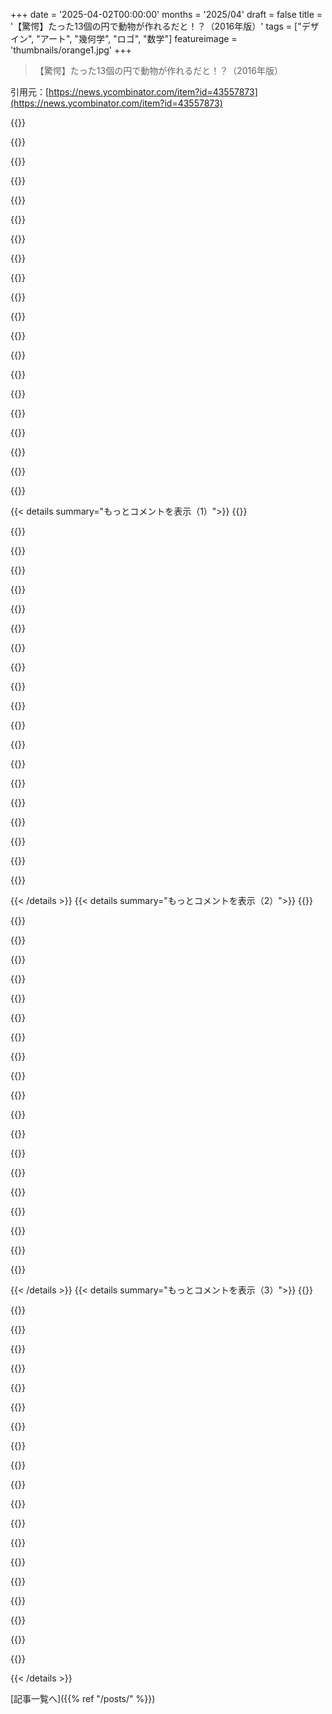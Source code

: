 +++
date = '2025-04-02T00:00:00'
months = '2025/04'
draft = false
title = '【驚愕】たった13個の円で動物が作れるだと！？（2016年版）'
tags = ["デザイン", "アート", "幾何学", "ロゴ", "数学"]
featureimage = 'thumbnails/orange1.jpg'
+++

> 【驚愕】たった13個の円で動物が作れるだと！？（2016年版）

引用元：[https://news.ycombinator.com/item?id=43557873](https://news.ycombinator.com/item?id=43557873)

{{<matomeQuote body="正確には円じゃないけど、有名なのはこれだよね：<br>4つのパラメータで象を描けて、5つあれば鼻を動かせるって。<br>https://en.m.wikipedia.org/wiki/Von_Neumann’s_elephant" userName="DrNosferatu" createdAt="2025-04-02T16:58:36" color="">}}

{{<matomeQuote body="なんか数学版の「できるからってやるべきとは限らない」って感じだな。" userName="KolibriFly" createdAt="2025-04-03T05:26:09" color="">}}

{{<matomeQuote body="水素についての引用を言い換えると、勾配降下法に数十億のパラメータを与えると、自分がどこから来て、それが何を意味するのか考え始めるってことかな。" userName="NitpickLawyer" createdAt="2025-04-03T05:45:58" color="">}}

{{<matomeQuote body="ブラボー！HN Goldだね。" userName="kazinator" createdAt="2025-04-03T01:18:21" color="#ff33a1">}}

{{<matomeQuote body="関連：'A meeting with Enrico Fermi' <br>https://www.nature.com/articles/427297a" userName="WorkerBee28474" createdAt="2025-04-02T21:14:21" color="">}}

{{<matomeQuote body="こっちのバージョンはどう？<br>https://levenspiel.com/elephants/<br>ソースは見つからないけど。" userName="ftigis" createdAt="2025-04-04T03:31:41" color="">}}

{{<matomeQuote body="円だけでロゴマークを作るのってマジで satisfying なんだよね、なんでだろ。チャレンジって感じかな。昔デザイナーだった頃にいくつかやったよ：<br>1. https://dribbble.com/shots/1909369-Liberty-Eagle-Arms<br>2. https://dribbble.com/shots/1553151-Flint-mark-icons<br>最初のは俺の最高の作品の一つ。" userName="ezekg" createdAt="2025-04-02T20:52:49" color="#785bff">}}

{{<matomeQuote body="制約は創造性を引き出すよね。うまく選ばれた制約は、心地よい結果をもたらす美的ルールになる。詩には長い歴史があるし。<br>制約された創造性のもう一つの例は、90年代初頭から中頃のエレクトロニックミュージック。" userName="tuyiown" createdAt="2025-04-03T07:38:53" color="#38d3d3">}}

{{<matomeQuote body="円っていう限られた条件の中でデザインするのって、なんか瞑想みたいで面白いよね" userName="KolibriFly" createdAt="2025-04-03T05:42:43" color="">}}

{{<matomeQuote body="うんうん、どれもマジですごい。ナイス" userName="jaredhallen" createdAt="2025-04-03T00:13:30" color="#38d3d3">}}

{{<matomeQuote body="これからのUbuntuの壁紙みたい" userName="sverhagen" createdAt="2025-04-02T18:46:43" color="">}}

{{<matomeQuote body="＞Twitterのロゴは13個の完璧な円でできてるんだって。<br>＞それに比べると、新しいロゴには円（の一部）がないんだよね。たぶんMonotypeの”Special Alphabets 4”に近いけど、完全に同じじゃないらしいよ。" userName="rob74" createdAt="2025-04-03T08:27:18" color="">}}

{{<matomeQuote body="どうやって作ったのか気になるなー。最初に完璧な曲線で動物の形作って、後から円にするのが楽な気がするけど、それ意味なくない？最初から円を置いて、サイズ調整しながら作っていくのかな。ノイズが多くて描きにくい気もするけど..." userName="nonethewiser" createdAt="2025-04-02T16:47:31" color="">}}

{{<matomeQuote body="絵のクラス昔とったことあるけど、ひたすら円を描く練習したよ。最初は基本的な形、特に円をたくさん描いて、いらない部分を消していくんだよね" userName="tarentel" createdAt="2025-04-02T16:59:17" color="">}}

{{<matomeQuote body="＞基本的な形、特に円をたくさん描いて、いらない部分を消していく<br>スポンジボブのイカルドがアートの授業で完璧な円を描こうとするんだけど、スポンジボブがそれをぶち壊すシーンがあるんだよね。マジで面白い" userName="jihadjihad" createdAt="2025-04-02T19:25:28" color="#45d325">}}

{{<matomeQuote body="それ覚えてるわ。似たようなジョークならここにあるよ" userName="tarentel" createdAt="2025-04-02T19:34:29" color="">}}

{{<matomeQuote body="これの元ネタは「フクロウの描き方」ってやつだね" userName="pimlottc" createdAt="2025-04-03T02:13:58" color="">}}

{{<matomeQuote body="でもThe Tickは1988年に描かれてるから、こっちの方が先じゃない？" userName="lll-o-lll" createdAt="2025-04-03T04:59:08" color="">}}

{{<matomeQuote body="あー、それがもっと前だったって気づかなかった。ありがとね。" userName="pimlottc" createdAt="2025-04-05T15:15:49" color="">}}

{{<matomeQuote body="最近めっちゃ絵の練習してるんだよね。球とか立方体とか円柱とか円錐を使えば、マジで何でも描けるようになるよ。まずは2Dバージョンから始めるのがおすすめ。" userName="tmountain" createdAt="2025-04-02T18:32:56" color="#ff33a1">}}

{{< details summary="もっとコメントを表示（1）">}}
{{<matomeQuote body="何回か教室通っただけで、短期間ですげー上達したんだよね。物を分解して考えるってことを知ってから。それまでは棒人間描くのもキツかったのに。" userName="tarentel" createdAt="2025-04-02T19:36:14" color="#785bff">}}

{{<matomeQuote body="絵をリアルに描く方法を学ぶのにおすすめなのが『Drawing on the Right Side of the Brain』って本だよ。脳みそがショートカットして、物の見た目を勝手に決めつけちゃうのを防ぐんだって。実際に物を見るように描けば、絵はちゃんと描けるようになる。逆さまに置いた絵をコピーしたりするエクササイズとかもあるよ。マジでおすすめ。" userName="floxy" createdAt="2025-04-02T20:44:23" color="#38d3d3">}}

{{<matomeQuote body="その本読んだことあるけど、めっちゃ良かったよ（15年くらい前だけど）。アーティストになるための王道はないけど、その過程には喜びがいっぱいあるよね！どんな道でも楽しむのが一番！" userName="tmountain" createdAt="2025-04-02T21:56:33" color="#785bff">}}

{{<matomeQuote body="円とか四角とか三角とかを使って絵を描くのは、アートの世界では「construction」って呼ばれてて、基礎的なテクニックなんだよね。マジで、それが理解できて練習すれば、絵を描くのがめっちゃ簡単になるんだよ。" userName="kunzhi" createdAt="2025-04-02T19:58:23" color="#45d325">}}

{{<matomeQuote body="マジそれな。アマチュアでIllustratorでベクターアートやってたんだけど、基本的にオブジェクトを基本的な形から組み立てるんだよね。あれはマジで瞑想だよ。" userName="barrenko" createdAt="2025-04-03T06:14:13" color="">}}

{{<matomeQuote body="＞There's some information on:<br>＞<a href=”https://www.smashingmagazine.com/2017/01/illustrating-animal...”>https://www.smashingmagazine.com/2017/01/illustrating-animal...</a><br>＞“While sketching, I kept track of the number of circles I was using, counting one for every curve.”<br>スケッチが終わったら、円を追加したり削除したり移動したりして画像を調整すると簡単だよ。" userName="laurentlb" createdAt="2025-04-02T17:08:11" color="#ff33a1">}}

{{<matomeQuote body="マジ最高！ありがとう！" userName="nonethewiser" createdAt="2025-04-02T17:35:30" color="">}}

{{<matomeQuote body="ページの最後にスケッチの写真がいくつかあるよ。最初は曲線から始めて、後から円に変えてるみたいだね。" userName="adamanonymous" createdAt="2025-04-02T16:59:28" color="#785bff">}}

{{<matomeQuote body="円が本当に示してるのは、カーブの“完璧さ”だと思うんだよね。適当にカーブを描いて円にしようとしても、完璧にはならないじゃん。どうやったら“完璧な”カーブができるのか、よくわかんないんだよね。たぶん、ステンシルとか使ってるんじゃないかな。だとしたら、円は最初に存在してるってことになるよね。カーブだけ描いて、後から円でマークアップするとしても。" userName="nonethewiser" createdAt="2025-04-02T17:29:39" color="">}}

{{<matomeQuote body="もし俺が同じようなことやろうとしたら、最初は適当なカーブでスケッチして、後からコンピューターで完璧にするかな。ちょっと見た目は変わるかもしれないけど、最初のデザイン段階ではそんなに影響ないと思う。" userName="PebblesRox" createdAt="2025-04-02T17:49:08" color="">}}

{{<matomeQuote body="すごいのは、そのプロセスからどれだけの明瞭さと個性が生まれるかってことだよね。ノイズを加えるんじゃなくて、単純化を促すから、視覚的なわかりやすさに繋がるんだ。" userName="KolibriFly" createdAt="2025-04-03T06:14:06" color="#785bff">}}

{{<matomeQuote body="昔、どこかの記事で見たんだけど、Twitterの鳥のロゴも円から作られてるんだって。今はもう見つからないけど、このredditの投稿があった。<br>＞https://www．reddit．com/r/interestingasfuck/comments/txdimd/t…" userName="iamwil" createdAt="2025-04-02T16:23:51" color="">}}

{{<matomeQuote body="この記事で、これを作るきっかけになったものとして言及されてるね。残念ながら、Google検索へのリンクになってるけど。" userName="neallindsay" createdAt="2025-04-02T16:31:09" color="">}}

{{<matomeQuote body="どれだけ正確かはわかんないけど、意図的にやってるように見えるから、納得できるよね。" userName="KolibriFly" createdAt="2025-04-03T06:16:22" color="">}}

{{<matomeQuote body="記事の画像の下に、この作品のインスピレーションとして書かれてるよ。" userName="wwarren" createdAt="2025-04-02T16:31:54" color="">}}

{{<matomeQuote body="俺も15年以上前に同じようなことやったことあるよ。フォーラムとかTwitterとかで使うアバターとして。<br>＞https://swapped．ch/#!/personal-mark" userName="apankrat" createdAt="2025-04-02T17:49:05" color="">}}

{{<matomeQuote body="1990年代半ばから後半のSchmidhuberの作品も見てみて。<br>＞https://people．idsia．ch/~juergen/locoart/node12．html" userName="abeppu" createdAt="2025-04-02T15:56:34" color="">}}

{{<matomeQuote body="マジかー、Hinton、Bengio、LeCunにTuring賞が行って、彼はスルーされたのはめっちゃ不当だよね。<br><br>んで、彼のブログから引用ー。<br><br>＞2024年12月：残念ながら、HopfieldとHintonの2024年ノーベル物理学賞は、盗作に対するノーベル賞だよ。彼らは、1960年代と1970年代にウクライナと日本のIvakhnenkoとAmariによって開発された手法を、元の論文を引用せずに再発表したんだ。後の調査でも、彼らは元の発明者をクレジットしなかった（だから意図しない盗作を意図的な形に変えてしまった）。現代のArtificial Intelligenceのための重要なアルゴリズムは、HopfieldとHintonによって作成されたものではないんだって。詳細は最近の技術レポートに、多くの参考文献、リンク、事実とともに掲載されているよ。<br><br>https://people.idsia.ch/~juergen/physics-nobel-2024-plagiari…" userName="srean" createdAt="2025-04-02T18:21:18" color="#ff5c5c">}}

{{<matomeQuote body="だよねー。<br><br>あと、AlphaFoldはすごいけど、革新的とは言えない気がする。David Bakerの方が100%ふさわしいと思う。" userName="moralestapia" createdAt="2025-04-02T20:15:35" color="">}}

{{<matomeQuote body="うわー、マジで美しいサイトだねー。https://people.idsia.ch/~juergen/<br><br>このサイト、マジで面白いから迷子になりそう。" userName="ehaveman" createdAt="2025-04-02T16:21:08" color="#45d325">}}


{{< /details >}}
{{< details summary="もっとコメントを表示（2）">}}
{{<matomeQuote body="赤いボタンはマジで最高だから、絶対に押しちゃダメだよ。" userName="Etheryte" createdAt="2025-04-02T16:28:31" color="">}}

{{<matomeQuote body="冗談かと思ったけど、マジで彼が最初にやったんだね。マジすげー。" userName="moconnor" createdAt="2025-04-02T16:06:38" color="#ff33a1">}}

{{<matomeQuote body="彼が最初にやったかどうかは分かんないけど、フーリエ解析のパワーを示す、めっちゃ有名で古い図と似てるよね。フーリエ解析でエピサイクル（いろんな比率の歯車で作られた機械みたいなの）を作って、どんなイメージでも描けるんだって。3blue1brownにフーリエエピサイクルの素晴らしいビデオがあるし、ここでもアイデアが見れるよ。https://mathematica.stackexchange.com/questions/171755/how-c…" userName="seanhunter" createdAt="2025-04-02T16:15:59" color="#785bff">}}

{{<matomeQuote body="Kempeの普遍性定理も面白いかも。機械的な連結でどんな（多項式）形でも描けるんだって。自分の名前とかもサインできるやつ。<br><br>https://academic.oup.com/plms/article/s1-7/1/213/1570315?log…<br><br>http://www.koutschan.de/data/link/" userName="floxy" createdAt="2025-04-02T17:15:49" color="#ff5c5c">}}

{{<matomeQuote body="またnerdsnipedされたわー。" userName="dekhn" createdAt="2025-04-02T20:28:33" color="">}}

{{<matomeQuote body="ホーマー・シンプソンを同じテクニックで描いてるやつもあるよ。<br><br>https://www.youtube.com/watch?v=QVuU2YCwHjw" userName="iamwil" createdAt="2025-04-02T16:19:58" color="">}}

{{<matomeQuote body="制限があるアートの方が、制限がないアートより面白いこともあるよね。" userName="fracus" createdAt="2025-04-02T21:06:39" color="">}}

{{<matomeQuote body="めっちゃわかるー。大学のドローイングの授業で、布と木炭の粉で描くように指示されたんだけど、その制限の中で生まれた作品がマジで最高だったんだよね。" userName="yesthisiswes" createdAt="2025-04-03T00:34:21" color="#ff5733">}}

{{<matomeQuote body="建築もそうじゃん？白紙の状態から始める建築家から生まれる建物って最悪なことが多いよね。制約とか、周りの環境への配慮があるからこそ、素晴らしい作品が生まれるんだよ。" userName="PlunderBunny" createdAt="2025-04-02T21:32:03" color="#38d3d3">}}

{{<matomeQuote body="円を使うってことは、円の結合とか交差とかが必要になるから、低複雑性アートの良い例だよね[1]。<br>[1] https://en.wikipedia.org/wiki/Low-complexity_art<br>うちの息子はbytebeat [2]の大ファンなんだけど、それも低複雑性アートの一種で、音楽なんだよね。<br>[2] https://dollchan.net/bytebeat/#4AAAA+kUryC/X0CixswNhQyM1Q01N..." userName="thesz" createdAt="2025-04-03T07:42:50" color="">}}

{{<matomeQuote body="この人も自分のゲームで同じようなことしてるよ。<br>The Procedural Animation<br>https://www.youtube.com/watch?v=qlfh_rv6khY<br>Gibbon: Beyond the Trees - Wolfire Games<br>https://www.youtube.com/watch?v=KCKdGlpsdlo" userName="dukeofdoom" createdAt="2025-04-02T17:26:21" color="">}}

{{<matomeQuote body="3b1bのフーリエ級数の動画で「円で描く」のを思い出した！<br>https://www.youtube.com/watch?v=r6sGWTCMz2k<br>つまり、13個っていう条件を外せば、全てのものは円だけで作られてるってことじゃん！" userName="vismit2000" createdAt="2025-04-03T08:09:09" color="#ff33a1">}}

{{<matomeQuote body="作り方の説明ってどこかに書いてある？円をどこにどう描くかとか。子供とやったら楽しそう。" userName="dlandis" createdAt="2025-04-04T16:17:51" color="">}}

{{<matomeQuote body="子供の頃、おばさんが「Animali Compassati」って本をくれたんだよね。コンパスで動物を描く方法が書いてある小さな本。<br>サイトはちょっと分かりにくいけど…本の説明はすごく良かった。<br>https://www.danielenannini.it/en/portfolio/animali-compassat...<br>https://www.compasses-zoo.net/compasses-zoo/index.php" userName="agys" createdAt="2025-04-02T17:56:03" color="">}}

{{<matomeQuote body="フロントエンドのUIを作る前は、もっとクレイジーなアイデアがあったんだけど、現実的になっちゃったんだよね。これはそこまでじゃないけど、縦長の建物が好きだな。あと、ダークでカラフルなテーマのエディタだと、ミニマップが街並みみたいに見える。" userName="ge96" createdAt="2025-04-02T20:09:14" color="">}}

{{<matomeQuote body="日本の家紋（Mon：紋）ってほとんど丸でできてるんだよね（線もあるけど、そっちは珍しい）。野菜とか動物とかをモチーフにしてて、丸の数が少ないものから何百個も使うものまであるんだって。" userName="enqk" createdAt="2025-04-03T14:00:38" color="#45d325">}}

{{<matomeQuote body="これ、マジでいい感じじゃん！このキャラたちで短編映画作ったら面白そう。どんな風になるか実験してみたいわ。" userName="saunved_42" createdAt="2025-04-03T05:42:21" color="#ff5733">}}

{{<matomeQuote body="ちょっと似てるかも。これも面白いよ：<br>https://www.koalastothemax.com/ (2011)" userName="paulirish" createdAt="2025-04-02T16:41:41" color="">}}

{{<matomeQuote body="気になるのは、例えばフクロウの耳の色が急に変わるところ。丸の輪郭とは全然関係ないじゃん。" userName="gcanyon" createdAt="2025-04-03T03:51:17" color="">}}

{{<matomeQuote body="2016年か…最近こういうコンテンツって減ってきてるよね。" userName="tzury" createdAt="2025-04-02T16:29:04" color="">}}


{{< /details >}}
{{< details summary="もっとコメントを表示（3）">}}
{{<matomeQuote body="こういうコンテンツが減ったとは思わないな。ただ、ネットのゴミみたいな情報に埋もれて見つけにくくなってるだけじゃない？" userName="KiranRao0" createdAt="2025-04-02T16:48:12" color="">}}

{{<matomeQuote body="“animals made from circles”でググると、いつものように「画像」とか「動画」がトップに出てきて、その後にPinterestとかFacebookとかRedditのゴミみたいなリンクが続くんだよね。デザイナーの記事がやっと出てきた（これは良いね）。OPのリンクは検索結果の4ページ目だよ。" userName="ryandrake" createdAt="2025-04-02T16:57:36" color="#38d3d3">}}

{{<matomeQuote body="俺の場合、“animals made from circles”で検索すると、このHNのスレッドが1位で、2位がこの記事の紹介記事だったよ。“animals drawn only from circles”で検索すると、この記事が1位に出てくるね。広告ブロッカーを使ってないから、検索結果が違うのかも。" userName="dwringer" createdAt="2025-04-02T17:20:46" color="#38d3d3">}}

{{<matomeQuote body="制限がある中で作業すると、最高のアイデアが生まれるってことを思い出すね。" userName="KolibriFly" createdAt="2025-04-03T05:24:16" color="#ff5c5c">}}

{{<matomeQuote body="これって次のcaptchaチャレンジになるんじゃない？「13個の円で動物を描いて、人間だって証明して」みたいな。" userName="barbazoo" createdAt="2025-04-02T17:29:38" color="#ff5733">}}

{{<matomeQuote body="これってモデルにとっては楽勝な課題だと思う。diffusion modelが普段扱ってるものに比べれば、パラメータ空間がめちゃくちゃ小さいし…。" userName="CamperBob2" createdAt="2025-04-02T17:34:05" color="">}}

{{<matomeQuote body="AIがこんな感じで、完璧な円を使って、指示されたアートを生成できるかな？" userName="deadbabe" createdAt="2025-04-02T17:19:03" color="">}}

{{<matomeQuote body="このページ、AIがタイムトラベルして日付を偽装したみたい。<br>[edit]　いや、言い過ぎた。作者は楽しんでクリエイティブなことしてたんだね。それってクールじゃん。 clever artworkに対して、過去数年でどれだけ懐疑的になったかってことだ。" userName="noduerme" createdAt="2025-04-03T08:51:26" color="">}}

{{<matomeQuote body="よく見ると、いくつかのデザインは円の配置がめっちゃ計算されてるのがわかる。例えば、サルとフクロウの目とか、クジラの鼻とか。他にも色々ありそう。動物を生き生きとさせるために、円や弧の配置はかなり考えられてると思う。" userName="hmwhy" createdAt="2025-04-03T10:52:28" color="#ff5c5c">}}

{{<matomeQuote body="確かにそうだけど、円は長さ2pi * 半径の弧に過ぎないじゃん。" userName="kleiba" createdAt="2025-04-03T12:10:29" color="">}}

{{<matomeQuote body="面白いね。<br>13個の円では正確に表現できない動物は何だろう？" userName="curiousObject" createdAt="2025-04-02T16:26:01" color="">}}

{{<matomeQuote body="フグに飲み込まれた動物なら、円1つで表現できるよ。" userName="bsza" createdAt="2025-04-02T17:06:38" color="#ff33a1">}}

{{<matomeQuote body="自転車に乗ったPelicanだってさ" userName="trieloff" createdAt="2025-04-02T16:45:38" color="">}}

{{<matomeQuote body="一般的に言って、12個の円で描けない動物は、自転車に乗ってても13個の円じゃ描けないってことだね。再帰的に考えると、どの動物も7台の自転車のスタックに乗ってたら描けないんじゃない？" userName="addaon" createdAt="2025-04-02T18:47:45" color="#ff33a1">}}

{{<matomeQuote body="minecraftの羊だね" userName="nonethewiser" createdAt="2025-04-02T16:44:34" color="">}}

{{<matomeQuote body="ムカデ" userName="mixedbit" createdAt="2025-04-02T17:05:30" color="">}}

{{<matomeQuote body="そう思う。13個の円じゃ、26本以上の足は表現できないんじゃないかな（他の特徴は失われるだろうけど）。" userName="curiousObject" createdAt="2025-04-02T18:10:44" color="">}}

{{<matomeQuote body="遠近法のトリックを使えば、足の半分だけを見せることもできるよ。<br>成熟したイエユウレイグモは15対の足を持ってる。その一部を使って、円の一部を2本の足として表現すれば、意図は伝わるんじゃないかな。" userName="InitialLastName" createdAt="2025-04-02T18:36:10" color="#785bff">}}

{{<matomeQuote body="タコを提案しようと思ってたけど、あなたの答えの方がいいね。" userName="globnomulous" createdAt="2025-04-03T13:00:44" color="">}}

{{<matomeQuote body="これかもね<br>https://chatgpt.com/canvas/shared/67ed7147fc708191be5b81ed4e...<br>でもオリジナルほどアーティスティックじゃないけど。" userName="ccozan" createdAt="2025-04-02T17:19:42" color="">}}


{{< /details >}}


[記事一覧へ]({{% ref "/posts/" %}})
